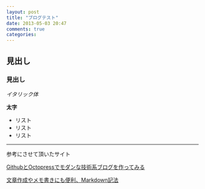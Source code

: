 ```yaml
---
layout: post
title: "ブログテスト"
date: 2013-05-03 20:47
comments: true
categories: 
---
```


## 見出し

### 見出し

_イタリック体_ 

__太字__ 

* リスト
* リスト
* リスト

---------------------
参考にさせて頂いたサイト

[GithubとOctopressでモダンな技術系ブログを作ってみる](http://www.glidenote.com/archives/1517)

[文章作成やメモ書きにも便利、Markdown記法](http://kojika17.com/2013/01/starting-markdown.html)


